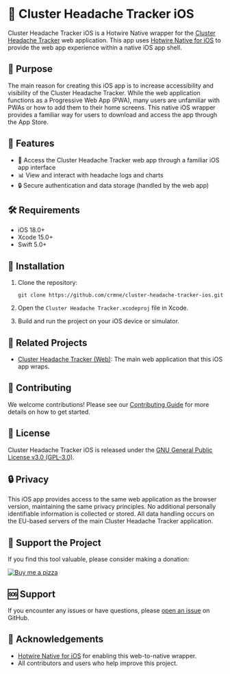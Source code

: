 # 🧠 Cluster Headache Tracker iOS

Cluster Headache Tracker iOS is a Hotwire Native wrapper for the [Cluster Headache Tracker](https://github.com/crmne/cluster-headache-tracker) web application. This app uses [Hotwire Native for iOS](https://github.com/hotwired/hotwire-native-ios) to provide the web app experience within a native iOS app shell.

## 🎯 Purpose

The main reason for creating this iOS app is to increase accessibility and visibility of the Cluster Headache Tracker. While the web application functions as a Progressive Web App (PWA), many users are unfamiliar with PWAs or how to add them to their home screens. This native iOS wrapper provides a familiar way for users to download and access the app through the App Store.

## 🚀 Features

- 📱 Access the Cluster Headache Tracker web app through a familiar iOS app interface
- 📊 View and interact with headache logs and charts
- 🔒 Secure authentication and data storage (handled by the web app)

## 🛠 Requirements

- iOS 18.0+
- Xcode 15.0+
- Swift 5.0+

## 📲 Installation

1. Clone the repository:
   ```
   git clone https://github.com/crmne/cluster-headache-tracker-ios.git
   ```

2. Open the `Cluster Headache Tracker.xcodeproj` file in Xcode.

3. Build and run the project on your iOS device or simulator.

## 🔗 Related Projects

- [Cluster Headache Tracker (Web)](https://github.com/crmne/cluster-headache-tracker): The main web application that this iOS app wraps.

## 🤝 Contributing

We welcome contributions! Please see our [Contributing Guide](CONTRIBUTING.md) for more details on how to get started.

## 📄 License

Cluster Headache Tracker iOS is released under the [GNU General Public License v3.0 (GPL-3.0)](LICENSE).

## 🔒 Privacy

This iOS app provides access to the same web application as the browser version, maintaining the same privacy principles. No additional personally identifiable information is collected or stored. All data handling occurs on the EU-based servers of the main Cluster Headache Tracker application.

## 🍕 Support the Project

If you find this tool valuable, please consider making a donation:

[![Buy me a pizza](https://img.shields.io/badge/Buy%20me%20a%20pizza-%2410-orange?style=for-the-badge&logo=buy-me-a-coffee&logoColor=white)](https://buymeacoffee.com/crmne)

## 🆘 Support

If you encounter any issues or have questions, please [open an issue](https://github.com/crmne/cluster-headache-tracker-ios/issues) on GitHub.

## 🙏 Acknowledgements

- [Hotwire Native for iOS](https://github.com/hotwired/hotwire-native-ios) for enabling this web-to-native wrapper.
- All contributors and users who help improve this project.
